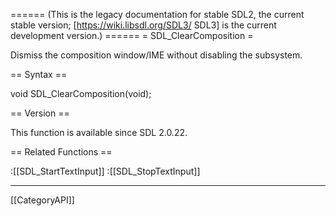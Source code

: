 ====== (This is the legacy documentation for stable SDL2, the current stable version; [https://wiki.libsdl.org/SDL3/ SDL3] is the current development version.) ======
= SDL_ClearComposition =

Dismiss the composition window/IME without disabling the subsystem.

== Syntax ==

<syntaxhighlight lang='c'>
void SDL_ClearComposition(void);
</syntaxhighlight>

== Version ==

This function is available since SDL 2.0.22.

== Related Functions ==

:[[SDL_StartTextInput]]
:[[SDL_StopTextInput]]

----
[[CategoryAPI]]


